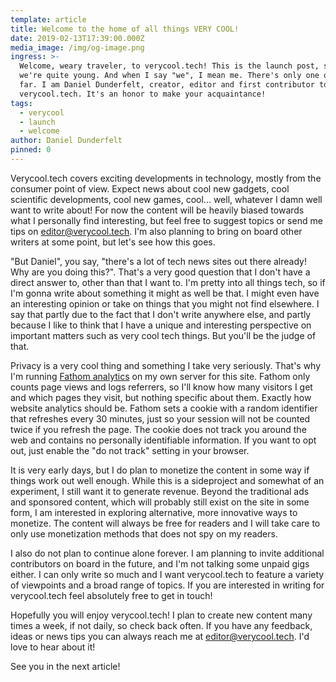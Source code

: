 ```yaml
---
template: article
title: Welcome to the home of all things VERY COOL!
date: 2019-02-13T17:39:00.000Z
media_image: /img/og-image.png
ingress: >-
  Welcome, weary traveler, to verycool.tech! This is the launch post, so yeah,
  we're quite young. And when I say "we", I mean me. There's only one of me so
  far. I am Daniel Dunderfelt, creator, editor and first contributor to
  verycool.tech. It's an honor to make your acquaintance!
tags:
  - verycool
  - launch
  - welcome
author: Daniel Dunderfelt
pinned: 0
---
```

Verycool.tech covers exciting developments in technology, mostly from the consumer point of view. Expect news about cool new gadgets, cool scientific developments, cool new games, cool... well, whatever I damn well want to write about! For now the content will be heavily biased towards what I personally find interesting, but feel free to suggest topics or send me tips on editor@verycool.tech. I'm also planning to bring on board other writers at some point, but let's see how this goes.

"But Daniel", you say, "there's a lot of tech news sites out there already! Why are you doing this?". That's a very good question that I don't have a direct answer to, other than that I want to. I'm pretty into all things tech, so if I'm gonna write about something it might as well be that. I might even have an interesting opinion or take on things that you might not find elsewhere. I say that partly due to the fact that I don't write anywhere else, and partly because I like to think that I have a unique and interesting perspective on important matters such as very cool tech things. But you'll be the judge of that.

Privacy is a very cool thing and something I take very seriously. That's why I'm running [Fathom analytics](https://usefathom.com/) on my own server for this site. Fathom only counts page views and logs referrers, so I'll know how many visitors I get and which pages they visit, but nothing specific about them. Exactly how website analytics should be. Fathom sets a cookie with a random identifier that refreshes every 30 minutes, just so your session will not be counted twice if you refresh the page. The cookie does not track you around the web and contains no personally identifiable information. If you want to opt out, just enable the "do not track" setting in your browser.

It is very early days, but I do plan to monetize the content in some way if things work out well enough. While this is a sideproject and somewhat of an experiment, I still want it to generate revenue. Beyond the traditional ads and sponsored content, which will probably still exist on the site in some form, I am interested in exploring alternative, more innovative ways to monetize. The content will always be free for readers and I will take care to only use monetization methods that does not spy on my readers.

I also do not plan to continue alone forever. I am planning to invite additional contributors on board in the future, and I'm not talking some unpaid gigs either. I can only write so much and I want verycool.tech to feature a variety of viewpoints and a broad range of topics. If you are interested in writing for verycool.tech feel absolutely free to get in touch!

Hopefully you will enjoy verycool.tech! I plan to create new content many times a week, if not daily, so check back often. If you have any feedback, ideas or news tips you can always reach me at editor@verycool.tech. I'd love to hear about it!

See you in the next article!

